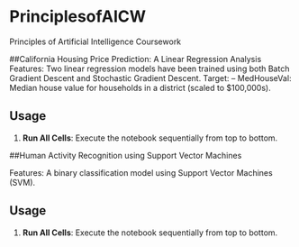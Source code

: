 # PrinciplesofAICW
Principles of Artificial Intelligence Coursework

##California Housing Price Prediction: A Linear Regression Analysis
Features: Two linear regression models have been trained using both Batch Gradient Descent and Stochastic Gradient Descent.
Target:
– MedHouseVal: Median house value for households in a district (scaled to $100,000s).

## Usage
1. **Run All Cells**: Execute the notebook sequentially from top to bottom.

##Human Activity Recognition using Support Vector Machines

Features: A binary classification model using Support Vector Machines (SVM).

## Usage
1. **Run All Cells**: Execute the notebook sequentially from top to bottom.
